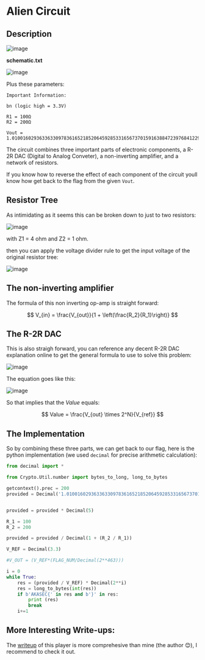# Alien Circuit

## Description

![image](https://github.com/AkaSec-1337-CyberSecurity-Club/Akasec-CTF-2024/assets/73129654/d59f2936-8b79-4092-9c62-8707471a57ae)

**schematic.txt**

![image](https://github.com/AkaSec-1337-CyberSecurity-Club/Akasec-CTF-2024/assets/73129654/4c0414fa-4ccf-4672-ba0f-69d4b2026c11)

Plus these parameters:
```
Important Information:

bn (logic high = 3.3V)

R1 = 100Ω
R2 = 200Ω

Vout = 1.0100160293633633097836165218520645928533165673701591638847239768412297771673628701675769728865523783884907827854645836850813325581348710325049612453127737826117688733914936444315081605041365932902096V
```

The circuit combines three important parts of electronic components, a R-2R DAC (Digital to Analog Conveter), a non-inverting amplifier, and a network of resistors.

If you know how to reverse the effect of each component of the circuit youll know how get back to the flag from the given `Vout`.

## Resistor Tree

As intimidating as it seems this can be broken down to just to two resistors:

![image](https://github.com/AkaSec-1337-CyberSecurity-Club/Akasec-CTF-2024/assets/73129654/fd9d2f13-c666-4985-a65b-be7c1f7f6df7)

with Z1 = 4 ohm and Z2 = 1 ohm.

then you can apply the voltage divider rule to get the input voltage of the original resistor tree:

![image](https://github.com/AkaSec-1337-CyberSecurity-Club/Akasec-CTF-2024/assets/73129654/ae9659f4-fcbe-4dc1-a251-dc956112600b)

## The non-inverting amplifier

The formula of this non inverting op-amp is straight forward:

$$
V_{in} = \frac{V_{out}}{1 + \left(\frac{R_2}{R_1}\right)}
$$

## The R-2R DAC

This is also straigh forward, you can reference any decent R-2R DAC explanation online to get the general formula to use to solve this problem:

![image](https://github.com/AkaSec-1337-CyberSecurity-Club/Akasec-CTF-2024/assets/73129654/37bac0b2-b857-4468-9bae-394bb62cfad1)

The equation goes like this:

![image](https://github.com/AkaSec-1337-CyberSecurity-Club/Akasec-CTF-2024/assets/73129654/a44eb5fe-5a2e-4c66-b86d-53d471f9a42f)

So that implies that the $Value$ equals:

$$
Value = \frac{V_{out} \times 2^N}{V_{ref}}
$$

## The Implementation

So by combining these three parts, we can get back to our flag, here is the python implementation (we used `decimal` for precise arithmetic calculation):

```py
from decimal import *

from Crypto.Util.number import bytes_to_long, long_to_bytes

getcontext().prec = 200
provided = Decimal('1.0100160293633633097836165218520645928533165673701591638847239768412297771673628701675769728865523783884907827854645836850813325581348710325049612453127737826117688733914936444315081605041365932902096')


provided = provided * Decimal(5)

R_1 = 100
R_2 = 200

provided = provided / Decimal(1 + (R_2 / R_1))

V_REF = Decimal(3.3)

#V_OUT = (V_REF*(FLAG_NUM/Decimal(2**463)))

i = 0
while True:
    res = (provided / V_REF) * Decimal(2**i)
    res = long_to_bytes(int(res))
    if b'AKASEC{' in res and b'}' in res:
        print (res)
        break
    i+=1
```

## More Interesting Write-ups:
The [writeup](https://ihuomtia.onrender.com/akasec-hw-alien-circuit) of this player is more comprehesive than mine (the author 😊), I recommend to check it out.
